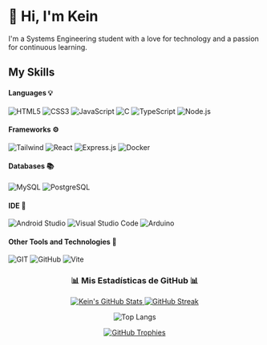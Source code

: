 # 👋 Hi, I'm Kein

I'm a Systems Engineering student with a love for technology and a passion for continuous learning.

## My Skills 

<h4> Languages 💡 </h4>

  ![HTML5](https://img.shields.io/badge/HTML5-E34F26?style=for-the-badge&logo=html5&logoColor=white)
  ![CSS3](https://img.shields.io/badge/CSS3-1572B6?style=for-the-badge&logo=css3&logoColor=white)
  ![JavaScript](https://img.shields.io/badge/JavaScript-F7DF1E?style=for-the-badge&logo=javascript&logoColor=black)
  ![C](https://img.shields.io/badge/C-00599C?style=for-the-badge&logo=c&logoColor=white)
  ![TypeScript](https://img.shields.io/badge/TypeScript-007ACC?style=for-the-badge&logo=typescript&logoColor=white)
  ![Node.js](https://img.shields.io/badge/Node.js-43853D?style=for-the-badge&logo=node.js&logoColor=white)

<h4> Frameworks ⚙️ </h4>

  ![Tailwind](https://img.shields.io/badge/tailwindcss-06B6D4?style=for-the-badge&logo=tailwindcss&logoColor=white&color=06B6D4)
  ![React](https://img.shields.io/badge/React-20232A?style=for-the-badge&logo=react&logoColor=61DAFB)
  ![Express.js](https://img.shields.io/badge/Express.js-000000?style=for-the-badge&logo=express&logoColor=white)
  ![Docker](https://img.shields.io/badge/Docker-2496ED?style=for-the-badge&logo=docker&logoColor=white)

<h4> Databases 📚 </h4>

  ![MySQL](https://img.shields.io/badge/MySQL-4479A1?style=for-the-badge&logo=mysql&logoColor=white)
  ![PostgreSQL](https://img.shields.io/badge/PostgreSQL-4169E1?style=for-the-badge&logo=postgresql&logoColor=white)

<h4> IDE 📱 </h4>

  ![Android Studio](https://img.shields.io/badge/Android%20Studio-3DDC84?style=for-the-badge&logo=androidstudio&logoColor=white)
  ![Visual Studio Code](https://img.shields.io/badge/VSCode-0078D4?style=for-the-badge&logo=visualstudiocode&logoColor=white)
  ![Arduino](https://img.shields.io/badge/Arduino-00979D?style=for-the-badge&logo=arduino&logoColor=white)

<h4> Other Tools and Technologies 🔧 </h4>

  ![GIT](https://img.shields.io/badge/GIT-E44C30?style=for-the-badge&logo=git&logoColor=white)
  ![GitHub](https://img.shields.io/badge/GitHub-181717?style=for-the-badge&logo=github&logoColor=white)
  ![Vite](https://img.shields.io/badge/Vite-646CFF?style=for-the-badge&logo=vite&logoColor=white)

<div align="center">
  <h3 align="center">📊 Mis Estadísticas de GitHub 📊</h3>
  
  <p align="center">
    <a href="https://github.com/keincarrillo">
      <img src="https://github-readme-stats.vercel.app/api?username=keincarrillo&theme=nord&show_icons=true&count_private=true&hide_border=true&line_height=21&cache_seconds=3600&include_all_commits=true" alt="Kein's GitHub Stats" />
    </a>
    <a href="https://github.com/keincarrillo">
      <img src="https://github-readme-streak-stats.herokuapp.com/?user=keincarrillo&theme=nord&hide_border=true&cache_seconds=3600" alt="GitHub Streak" />
    </a>
  </p>
  
  <p align="center">
    <img src="https://github-readme-stats.vercel.app/api/top-langs/?username=keincarrillo&theme=nord&layout=compact&hide_border=true&cache_seconds=3600" alt="Top Langs" />
  </p>

  <p align="center">
    <a href="https://github.com/ryo-ma/github-profile-trophy">
      <img src="https://github-profile-trophy.vercel.app/?username=keincarrillo&theme=nord&column=7&no-frame=true&no-bg=true" alt="GitHub Trophies" />
    </a>
  </p>
</div>


